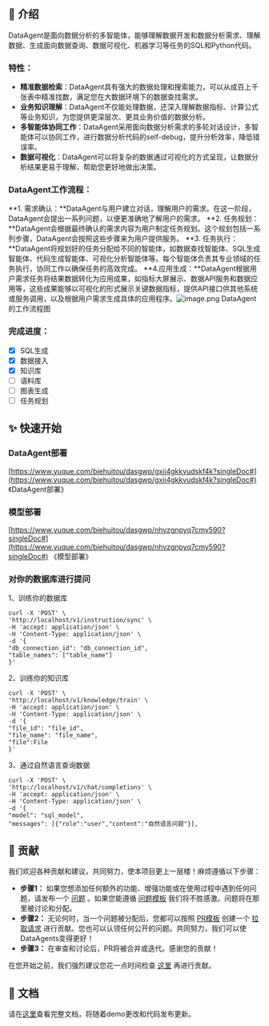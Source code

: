 ## 📖 介绍
DataAgent是面向数据分析的多智能体，能够理解数据开发和数据分析需求、理解数据、生成面向数据查询、数据可视化、机器学习等任务的SQL和Python代码。
### 特性：

- **精准数据检索**：DataAgent具有强大的数据处理和搜索能力，可以从成百上千张表中精准找数，满足您在大数据环境下的数据查找需求。
- **业务知识理解**：DataAgent不仅能处理数据，还深入理解数据指标、计算公式等业务知识，为您提供更深层次、更具业务价值的数据分析。
- **多智能体协同工作**：DataAgent采用面向数据分析需求的多轮对话设计，多智能体可以协同工作，进行数据分析代码的self-debug，提升分析效率，降低错误率。
- **数据可视化**：DataAgent可以将复杂的数据通过可视化的方式呈现，让数据分析结果更易于理解，帮助您更好地做出决策。
### DataAgent工作流程：
**1. 需求确认：**DataAgent与用户建立对话，理解用户的需求。在这一阶段，DataAgent会提出一系列问题，以便更准确地了解用户的需求。
**2. 任务规划：**DataAgent会根据最终确认的需求内容为用户制定任务规划。这个规划包括一系列步骤，DataAgent会按照这些步骤来为用户提供服务。
**3. 任务执行：**DataAgent将规划好的任务分配给不同的智能体，如数据查找智能体、SQL生成智能体、代码生成智能体、可视化分析智能体等。每个智能体负责其专业领域的任务执行，协同工作以确保任务的高效完成。
**4.应用生成：**DataAgent根据用户需求任务将结果数据转化为应用成果，如指标大屏展示、数据API服务和数据应用等，这些成果能够以可视化的形式展示关键数据指标，提供API接口供其他系统或服务调用，以及根据用户需求生成具体的应用程序。![image.png](https://cdn.nlark.com/yuque/0/2024/png/197719/1710300903035-88553d9f-c683-4495-b48a-21ac46ec9c15.png#averageHue=%23f8f8f7&clientId=u2097a547-b42e-4&from=paste&height=433&id=zTI5J&originHeight=866&originWidth=1880&originalType=binary&ratio=2&rotation=0&showTitle=false&size=365231&status=done&style=none&taskId=ua5950672-3b82-42fc-b39f-bcffdb77ff4&title=&width=940)
DataAgent的工作流程图
### 完成进度：

- [x] SQL生成
- [x] 数据接入
- [x] 知识库
- [ ] 语料库
- [ ] 图表生成
- [ ] 任务规划

## ✨ 快速开始
### DataAgent部署
[https://www.yuque.com/biehuitou/dasgwp/gxii4gkkvudskf4k?singleDoc#](https://www.yuque.com/biehuitou/dasgwp/gxii4gkkvudskf4k?singleDoc#) 《DataAgent部署》
### 模型部署
[https://www.yuque.com/biehuitou/dasgwp/nhvzgnpyq7cmy590?singleDoc#](https://www.yuque.com/biehuitou/dasgwp/nhvzgnpyq7cmy590?singleDoc#) 《模型部署》
### 对你的数据库进行提问
1、训练你的数据库
```
curl -X 'POST' \
'http://localhost/v1/instruction/sync' \
-H 'accept: application/json' \
-H 'Content-Type: application/json' \
-d '{
"db_connection_id": "db_connection_id",
"table_names": ["table_name"]
}'
```
2、训练你的知识库
```
curl -X 'POST' \
'http://localhost/v1/knowledge/train' \
-H 'accept: application/json' \
-H 'Content-Type: application/json' \
-d '{
"file_id": "file_id",
"file_name": "file_name",
"file":File
}'
```
3、通过自然语言查询数据
```
curl -X 'POST' \
'http://localhost/v1/chat/completions' \
-H 'accept: application/json' \
-H 'Content-Type: application/json' \
-d '{
"model": "sql_model",
"messages": [{"role":"user","content":"自然语言问题"}],
```
## 👏 贡献
我们欢迎各种贡献和建议，共同努力，使本项目更上一层楼！麻烦遵循以下步骤：

- **步骤1：** 如果您想添加任何额外的功能、增强功能或在使用过程中遇到任何问题，请发布一个 [问题](https://github.com/hitsz-ids/airda/issues) 。如果您能遵循 [问题模板](https://github.com/hitsz-ids/airda/issues/1) 我们将不胜感激。问题将在那里被讨论和分配。
- **步骤2：** 无论何时，当一个问题被分配后，您都可以按照 [PR模板](https://github.com/hitsz-ids/airda/pulls) 创建一个 [拉取请求](https://github.com/hitsz-ids/airda/pulls) 进行贡献。您也可以认领任何公开的问题。共同努力，我们可以使DataAgents变得更好！
- **步骤3：** 在审查和讨论后，PR将被合并或迭代。感谢您的贡献！

在您开始之前，我们强烈建议您花一点时间检查 [这里](https://github.com/hitsz-ids/airda/blob/developing/CONTRIBUTING.md) 再进行贡献。
## 📖 文档
请在[这里](https://docs.xlang.ai/)查看完整文档，将随着demo更改和代码发布更新。
